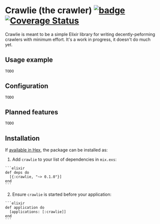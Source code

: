 # Crawlie (the crawler) [![badge](https://travis-ci.org/nietaki/crawlie.svg?branch=master)](https://travis-ci.org/nietaki/crawlie) [![Coverage Status](https://coveralls.io/repos/github/nietaki/crawlie/badge.svg)](https://coveralls.io/github/nietaki/crawlie)

Crawlie is meant to be a simple Elixir library for writing decently-peforming crawlers with minimum effort. It's a work in progress, it doesn't do much yet.

## Usage example

`TODO`

## Configuration

`TODO`

## Planned features

`TODO`

## Installation

If [available in Hex](https://hex.pm/docs/publish), the package can be installed as:

  1. Add `crawlie` to your list of dependencies in `mix.exs`:

    ```elixir
    def deps do
      [{:crawlie, "~> 0.1.0"}]
    end
    ```

  2. Ensure `crawlie` is started before your application:

    ```elixir
    def application do
      [applications: [:crawlie]]
    end
    ```
